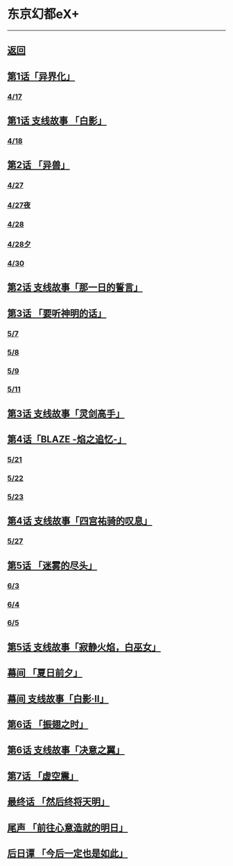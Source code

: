# 东京幻都eX+

---

## [返回](/game/README.md#游戏攻略)

## [第1话「异界化」](/game/TokyoXanadu/chapters/第一话/README.md#第1话异界化)
### [4/17](/game/TokyoXanadu/chapters/第一话/README.md#_417)
## [第1话 支线故事 「白影」](/game/TokyoXanadu/chapters/第一话支线/README.md#第1话-支线故事-白影)
### [4/18](/game/TokyoXanadu/chapters/第一话支线/README.md#_418)
## [第2话 「异兽」](/game/TokyoXanadu/chapters/第二话/README.md#第2话异兽)
### [4/27](/game/TokyoXanadu/chapters/第二话/README.md#_427)
### [4/27夜](/game/TokyoXanadu/chapters/第二话/README.md#_427夜)
### [4/28](/game/TokyoXanadu/chapters/第二话/README.md#_428)
### [4/28夕](/game/TokyoXanadu/chapters/第二话/README.md#_428夕)
### [4/30](/game/TokyoXanadu/chapters/第二话/README.md#_430)
## [第2话 支线故事「那一日的誓言」](/game/TokyoXanadu/chapters/第二话支线/README.md#第2话-支线故事-那一日的誓言)
## [第3话 「要听神明的话」](/game/TokyoXanadu/chapters/第三话/README.md#第3话要听神明的话)
### [5/7](/game/TokyoXanadu/chapters/第三话/README.md#_57)
### [5/8](/game/TokyoXanadu/chapters/第三话/README.md#_58)
### [5/9](/game/TokyoXanadu/chapters/第三话/README.md#_59)
### [5/11](/game/TokyoXanadu/chapters/第三话/README.md#_61)
## [第3话 支线故事「灵剑高手」](/game/TokyoXanadu/chapters/第三话支线/README.md#第3话-支线故事-灵剑高手)
## [第4话「BLAZE -焰之追忆-」](/game/TokyoXanadu/chapters/第四话/README.md#第4话BLAZE-焰之追忆-)
### [5/21](/game/TokyoXanadu/chapters/第四话/README.md#_521)
### [5/22](/game/TokyoXanadu/chapters/第四话/README.md#_522)
### [5/23](/game/TokyoXanadu/chapters/第四话/README.md#_523)
## [第4话 支线故事「四宫祐骑的叹息」](/game/TokyoXanadu/chapters/第四话支线/README.md#第4话-支线故事-四宫祐骑的叹息)
### [5/27](/game/TokyoXanadu/chapters/第四话支线/README.md#_527)
## [第5话 「迷雾的尽头」](/game/TokyoXanadu/chapters/第五话/README.md#第5话迷雾的尽头)
### [6/3](/game/TokyoXanadu/chapters/第五话/README.md#_63)
### [6/4](/game/TokyoXanadu/chapters/第五话/README.md#_64)
### [6/5](/game/TokyoXanadu/chapters/第五话/README.md#_65)
## [第5话 支线故事「寂静火焰，白巫女」](/game/TokyoXanadu/chapters/第五话支线/README.md#第5话-支线故事-寂静火焰，白巫女)
## [幕间 「夏日前夕」](/game/TokyoXanadu/chapters/幕间/README.md#幕间夏日前夕)
## [幕间 支线故事「白影·Ⅱ」](/game/TokyoXanadu/chapters/幕间支线/README.md#幕间-支线故事-白影Ⅱ)
## [第6话 「振翅之时」](/game/TokyoXanadu/chapters/第六话/README.md#第6话振翅之时)
## [第6话 支线故事「决意之翼」](/game/TokyoXanadu/chapters/第六话支线/README.md#第6话-支线故事-决意之翼)
## [第7话 「虚空震」](/game/TokyoXanadu/chapters/第七话/README.md#第7话虚空震)
## [最终话 「然后终将天明」](/game/TokyoXanadu/chapters/最终话/README.md#最终话然后终将天明)
## [尾声 「前往心意造就的明日」](/game/TokyoXanadu/chapters/尾声/README.md#尾声前往心意造就的明日)
## [后日谭 「今后一定也是如此」](/game/TokyoXanadu/chapters/后日谈/README.md#后日谭-今后一定也是如此)